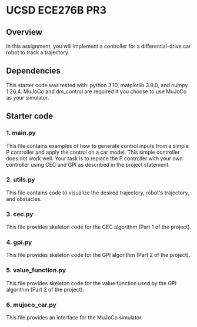 # UCSD ECE276B PR3

## Overview
In this assignment, you will implement a controller for a differential-drive car robot to track a trajectory.

## Dependencies
This starter code was tested with: python 3.10, matplotlib 3.9.0, and numpy 1.26.4.
MuJoCo and dm_control are required if you choose to use MuJoCo as your simulator.

## Starter code
### 1. main.py
This file contains examples of how to generate control inputs from a simple P controller and apply the control on a car model. This simple controller does not work well. Your task is to replace the P controller with your own controller using CEC and GPI as described in the project statement.

### 2. utils.py
This file contains code to visualize the desired trajectory, robot's trajectory, and obstacles.

### 3. cec.py
This file provides skeleton code for the CEC algorithm (Part 1 of the project).

### 4. gpi.py
This file provides skeleton code for the GPI algorithm (Part 2 of the project).

### 5. value_function.py
This file provides skeleton code for the value function used by the GPI algorithm (Part 2 of the project).

### 6. mujoco_car.py
This file provides an interface for the MuJoCo simulator.

